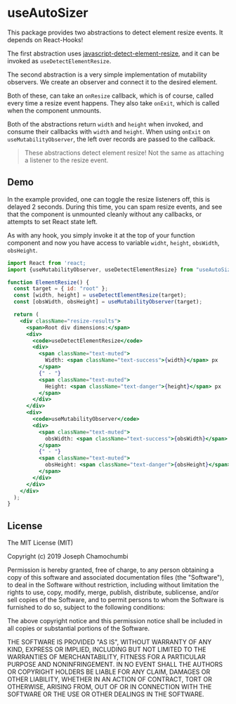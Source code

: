 # useAutoSizer

This package provides two abstractions to detect element resize events. It depends on React-Hooks!

The first abstraction uses [javascript-detect-element-resize](https://github.com/sdecima/javascript-detect-element-resize), and it can be invoked as `useDetectElementResize`.

The second abstraction is a very simple implementation of mutability observers. We create an observer and connect it to the desired element.

Both of these, can take an `onResize` callback, which is of course, called every time a resize event happens. They also take `onExit`, which is called when the component unmounts.

Both of the abstractions return `width` and `height` when invoked, and consume their callbacks with `width` and `height`. When using `onExit` on `useMutabilityObserver`, the left over records are passed to the callback.

> These abstractions detect element resize! Not the same as attaching a listener to the resize event.

## Demo

In the example provided, one can toggle the resize listeners off, this is delayed 2 seconds. During this time, you can spam resize events, and see that the component is unmounted cleanly without any callbacks, or attempts to set React state left.

As with any hook, you simply invoke it at the top of your function component and now you have access to variable `widht`, `height`, `obsWidth`, `obsHeight`.

```jsx
import React from 'react;
import {useMutabilityObserver, useDetectElementResize} from "useAutoSizer";

function ElementResize() {
  const target = { id: "root" };
  const [width, height] = useDetectElementResize(target);
  const [obsWidth, obsHeight] = useMutabilityObserver(target);

  return (
    <div className="resize-results">
      <span>Root div dimensions:</span>
      <div>
        <code>useDetectElementResize</code>
        <div>
          <span className="text-muted">
            Width: <span className="text-success">{width}</span> px
          </span>
          {" - "}
          <span className="text-muted">
            Height: <span className="text-danger">{height}</span> px
          </span>
        </div>
      </div>
      <div>
        <code>useMutabilityObserver</code>
        <div>
          <span className="text-muted">
            obsWidth: <span className="text-success">{obsWidth}</span> px
          </span>
          {" - "}
          <span className="text-muted">
            obsHeight: <span className="text-danger">{obsHeight}</span> px
          </span>
        </div>
      </div>
    </div>
  );
}
```

## License

The MIT License (MIT)

Copyright (c) 2019 Joseph Chamochumbi

Permission is hereby granted, free of charge, to any person obtaining a copy of this software and associated documentation files (the "Software"), to deal in the Software without restriction, including without limitation the rights to use, copy, modify, merge, publish, distribute, sublicense, and/or sell copies of the Software, and to permit persons to whom the Software is furnished to do so, subject to the following conditions:

The above copyright notice and this permission notice shall be included in all copies or substantial portions of the Software.

THE SOFTWARE IS PROVIDED "AS IS", WITHOUT WARRANTY OF ANY KIND, EXPRESS OR IMPLIED, INCLUDING BUT NOT LIMITED TO THE WARRANTIES OF MERCHANTABILITY, FITNESS FOR A PARTICULAR PURPOSE AND NONINFRINGEMENT. IN NO EVENT SHALL THE AUTHORS OR COPYRIGHT HOLDERS BE LIABLE FOR ANY CLAIM, DAMAGES OR OTHER LIABILITY, WHETHER IN AN ACTION OF CONTRACT, TORT OR OTHERWISE, ARISING FROM, OUT OF OR IN CONNECTION WITH THE SOFTWARE OR THE USE OR OTHER DEALINGS IN THE SOFTWARE.
